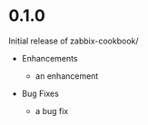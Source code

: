 # 0.1.0

Initial release of zabbix-cookbook/

* Enhancements
  * an enhancement

* Bug Fixes
  * a bug fix
